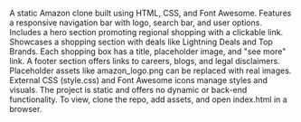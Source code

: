 A static Amazon clone built using HTML, CSS, and Font Awesome.
Features a responsive navigation bar with logo, search bar, and user options.
Includes a hero section promoting regional shopping with a clickable link.
Showcases a shopping section with deals like Lightning Deals and Top Brands.
Each shopping box has a title, placeholder image, and "see more" link.
A footer section offers links to careers, blogs, and legal disclaimers.
Placeholder assets like amazon_logo.png can be replaced with real images.
External CSS (style.css) and Font Awesome icons manage styles and visuals.
The project is static and offers no dynamic or back-end functionality.
To view, clone the repo, add assets, and open index.html in a browser.
